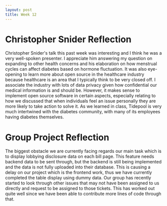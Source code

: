 ```yaml
---
layout: post
title: Week 12
---
```


# Christopher Snider Reflection

Christopher Snider's talk this past week was interesting and I think he was a very well-spoken presenter. I appreciate him answering my question on expanding to other health concerns and his elaboration on how menstrual cycles can affect diabetes based on hormone fluctuation. It was also eye-opening to learn more about open source in the healthcare industry because healthcare is an area that I typically think to be very closed off. I associate the industry with lots of data privacy given how confidential our medical information is and should be. However, it makes sense to implement open source software in certain aspects, especially relating to how we discussed that when individuals feel an issue personally they are more likely to take action to solve it. As we learned in class, Tidepool is very much intertwined with the diabetes community, with many of its employees having diabetes themselves.

<!--more-->

# Group Project Reflection

The biggest obstacle we are currently facing regards our main task which is to display lobbying disclosure data on each bill page. This feature needs backend data to be sent through, but the backend is still being implemented and the data is not fully uploaded into their database. This is causing a delay on our project which is the frontend work, thus we have currently completed the table display using dummy data. Our group has recently started to look through other issues that may not have been assigned to us directly and request to be assigned to those tickets. This has worked out quite well since we have been able to contribute more lines of code through that.
